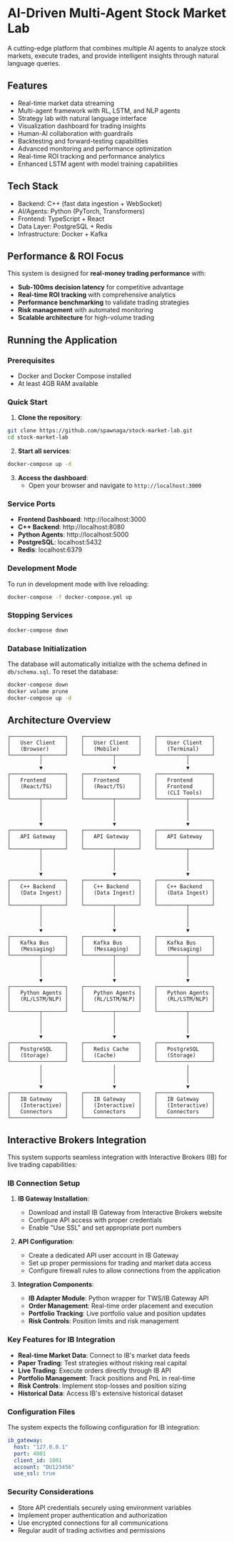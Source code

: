 # AI-Driven Multi-Agent Stock Market Lab

A cutting-edge platform that combines multiple AI agents to analyze stock markets, execute trades, and provide intelligent insights through natural language queries.

## Features
- Real-time market data streaming
- Multi-agent framework with RL, LSTM, and NLP agents
- Strategy lab with natural language interface
- Visualization dashboard for trading insights
- Human-AI collaboration with guardrails
- Backtesting and forward-testing capabilities
- Advanced monitoring and performance optimization
- Real-time ROI tracking and performance analytics
- Enhanced LSTM agent with model training capabilities

## Tech Stack
- Backend: C++ (fast data ingestion + WebSocket)
- AI/Agents: Python (PyTorch, Transformers)
- Frontend: TypeScript + React
- Data Layer: PostgreSQL + Redis
- Infrastructure: Docker + Kafka

## Performance & ROI Focus

This system is designed for **real-money trading performance** with:
- **Sub-100ms decision latency** for competitive advantage
- **Real-time ROI tracking** with comprehensive analytics
- **Performance benchmarking** to validate trading strategies
- **Risk management** with automated monitoring
- **Scalable architecture** for high-volume trading

## Running the Application

### Prerequisites
- Docker and Docker Compose installed
- At least 4GB RAM available

### Quick Start

1. **Clone the repository**:
```bash
git clone https://github.com/spawnaga/stock-market-lab.git
cd stock-market-lab
```

2. **Start all services**:
```bash
docker-compose up -d
```

3. **Access the dashboard**:
   - Open your browser and navigate to `http://localhost:3000`

### Service Ports
- **Frontend Dashboard**: http://localhost:3000
- **C++ Backend**: http://localhost:8080
- **Python Agents**: http://localhost:5000
- **PostgreSQL**: localhost:5432
- **Redis**: localhost:6379

### Development Mode
To run in development mode with live reloading:
```bash
docker-compose -f docker-compose.yml up
```

### Stopping Services
```bash
docker-compose down
```

### Database Initialization
The database will automatically initialize with the schema defined in `db/schema.sql`. 
To reset the database:
```bash
docker-compose down
docker volume prune
docker-compose up -d
```

## Architecture Overview

```
┌─────────────────┐    ┌─────────────────┐    ┌─────────────────┐
│   User Client   │    │   User Client   │    │   User Client   │
│   (Browser)     │    │   (Mobile)      │    │   (Terminal)    │
└─────────┬───────┘    └─────────┬───────┘    └─────────┬───────┘
          │                      │                      │
          ▼                      ▼                      ▼
┌─────────────────┐    ┌─────────────────┐    ┌─────────────────┐
│   Frontend      │    │   Frontend      │    │   Frontend      │
│   (React/TS)    │    │   (React/TS)    │    │   Frontend      │
│                 │    │                 │    │   (CLI Tools)   │
└─────────┬───────┘    └─────────┬───────┘    └─────────┬───────┘
          │                      │                      │
          │                      │                      │
          │                      │                      │
          ▼                      ▼                      ▼
┌─────────────────┐    ┌─────────────────┐    ┌─────────────────┐
│   API Gateway   │    │   API Gateway   │    │   API Gateway   │
│                 │    │                 │    │                 │
└─────────┬───────┘    └─────────┬───────┘    └─────────┬───────┘
          │                      │                      │
          │                      │                      │
          │                      │                      │
          ▼                      ▼                      ▼
┌─────────────────┐    ┌─────────────────┐    ┌─────────────────┐
│   C++ Backend   │    │   C++ Backend   │    │   C++ Backend   │
│   (Data Ingest) │    │   (Data Ingest) │    │   (Data Ingest) │
│                 │    │                 │    │                 │
└─────────┬───────┘    └─────────┬───────┘    └─────────┬───────┘
          │                      │                      │
          │                      │                      │
          │                      │                      │
          ▼                      ▼                      ▼
┌─────────────────┐    ┌─────────────────┐    ┌─────────────────┐
│   Kafka Bus     │    │   Kafka Bus     │    │   Kafka Bus     │
│   (Messaging)   │    │   (Messaging)   │    │   (Messaging)   │
└─────────┬───────┘    └─────────┬───────┘    └─────────┬───────┘
          │                      │                      │
          │                      │                      │
          │                      │                      │
          ▼                      ▼                      ▼
┌─────────────────┐    ┌─────────────────┐    ┌─────────────────┐
│   Python Agents │    │   Python Agents │    │   Python Agents │
│   (RL/LSTM/NLP) │    │   (RL/LSTM/NLP) │    │   (RL/LSTM/NLP) │
│                 │    │                 │    │                 │
└─────────┬───────┘    └─────────┬───────┘    └─────────┬───────┘
          │                      │                      │
          │                      │                      │
          │                      │                      │
          ▼                      ▼                      ▼
┌─────────────────┐    ┌─────────────────┐    ┌─────────────────┐
│   PostgreSQL    │    │   Redis Cache   │    │   PostgreSQL    │
│   (Storage)     │    │   (Cache)       │    │   (Storage)     │
└─────────────────┘    └─────────────────┘    └─────────────────┘
          │                      │                      │
          │                      │                      │
          │                      │                      │
          ▼                      ▼                      ▼
┌─────────────────┐    ┌─────────────────┐    ┌─────────────────┐
│   IB Gateway    │    │   IB Gateway    │    │   IB Gateway    │
│   (Interactive) │    │   (Interactive) │    │   (Interactive) │
│   Connectors    │    │   Connectors    │    │   Connectors    │
└─────────────────┘    └─────────────────┘    └─────────────────┘
```

## Interactive Brokers Integration

This system supports seamless integration with Interactive Brokers (IB) for live trading capabilities:

### IB Connection Setup
1. **IB Gateway Installation**:
   - Download and install IB Gateway from Interactive Brokers website
   - Configure API access with proper credentials
   - Enable "Use SSL" and set appropriate port numbers

2. **API Configuration**:
   - Create a dedicated API user account in IB Gateway
   - Set up proper permissions for trading and market data access
   - Configure firewall rules to allow connections from the application

3. **Integration Components**:
   - **IB Adapter Module**: Python wrapper for TWS/IB Gateway API
   - **Order Management**: Real-time order placement and execution
   - **Portfolio Tracking**: Live portfolio value and position updates
   - **Risk Controls**: Position limits and risk management

### Key Features for IB Integration
- **Real-time Market Data**: Connect to IB's market data feeds
- **Paper Trading**: Test strategies without risking real capital
- **Live Trading**: Execute orders directly through IB API
- **Portfolio Management**: Track positions and PnL in real-time
- **Risk Controls**: Implement stop-losses and position sizing
- **Historical Data**: Access IB's extensive historical dataset

### Configuration Files
The system expects the following configuration for IB integration:
```yaml
ib_gateway:
  host: "127.0.0.1"
  port: 4001
  client_id: 1001
  account: "DU123456"
  use_ssl: true
```

### Security Considerations
- Store API credentials securely using environment variables
- Implement proper authentication and authorization
- Use encrypted connections for all communications
- Regular audit of trading activities and permissions
